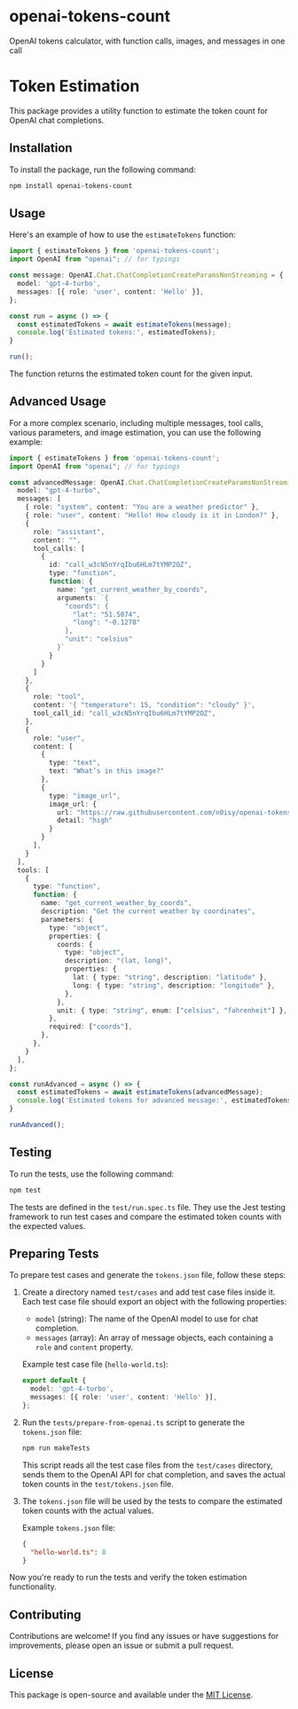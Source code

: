 # openai-tokens-count
OpenAI tokens calculator, with function calls, images, and messages in one call

# Token Estimation

This package provides a utility function to estimate the token count for OpenAI chat completions.

## Installation

To install the package, run the following command:

```bash
npm install openai-tokens-count
```

## Usage

Here's an example of how to use the `estimateTokens` function:

```typescript
import { estimateTokens } from 'openai-tokens-count';
import OpenAI from "openai"; // for typings

const message: OpenAI.Chat.ChatCompletionCreateParamsNonStreaming = {
  model: 'gpt-4-turbo',
  messages: [{ role: 'user', content: 'Hello' }],
};

const run = async () => {
  const estimatedTokens = await estimateTokens(message);
  console.log('Estimated tokens:', estimatedTokens);
}

run();
```

The function returns the estimated token count for the given input.

## Advanced Usage

For a more complex scenario, including multiple messages, tool calls, various parameters, and image estimation, you can use the following example:

```typescript
import { estimateTokens } from 'openai-tokens-count';
import OpenAI from "openai"; // for typings

const advancedMessage: OpenAI.Chat.ChatCompletionCreateParamsNonStreaming = {
  model: "gpt-4-turbo",
  messages: [
    { role: "system", content: "You are a weather predictor" },
    { role: "user", content: "Hello! How cloudy is it in London?" },
    {
      role: "assistant",
      content: "",
      tool_calls: [
        {
          id: "call_w3cN5nYrqIbu6HLm7tYMP2OZ",
          type: "function",
          function: {
            name: "get_current_weather_by_coords",
            arguments: `{
              "coords": {
                "lat": "51.5074",
                "long": "-0.1278"
              },
              "unit": "celsius"
            }`
          }
        }
      ]
    },
    {
      role: "tool",
      content: '{ "temperature": 15, "condition": "cloudy" }',
      tool_call_id: "call_w3cN5nYrqIbu6HLm7tYMP2OZ",
    },
    {
      role: "user",
      content: [
        {
          type: "text",
          text: "What’s in this image?"
        },
        {
          type: "image_url",
          image_url: {
            url: "https://raw.githubusercontent.com/n0isy/openai-tokens-count/master/tests/__fixtures__/1t-512x512.png",
            detail: "high"
          }
        }
      ],
    }
  ],
  tools: [
    {
      type: "function",
      function: {
        name: "get_current_weather_by_coords",
        description: "Get the current weather by coordinates",
        parameters: {
          type: "object",
          properties: {
            coords: {
              type: "object",
              description: "(lat, long)",
              properties: {
                lat: { type: "string", description: "latitude" },
                long: { type: "string", description: "longitude" },
              },
            },
            unit: { type: "string", enum: ["celsius", "fahrenheit"] },
          },
          required: ["coords"],
        },
      },
    }
  ],
};

const runAdvanced = async () => {
  const estimatedTokens = await estimateTokens(advancedMessage);
  console.log('Estimated tokens for advanced message:', estimatedTokens);
}

runAdvanced();
```

## Testing

To run the tests, use the following command:

```bash
npm test
```

The tests are defined in the `test/run.spec.ts` file. They use the Jest testing framework to run test cases and compare the estimated token counts with the expected values.

## Preparing Tests

To prepare test cases and generate the `tokens.json` file, follow these steps:

1. Create a directory named `test/cases` and add test case files inside it. Each test case file should export an object with the following properties:
    - `model` (string): The name of the OpenAI model to use for chat completion.
    - `messages` (array): An array of message objects, each containing a `role` and `content` property.

   Example test case file (`hello-world.ts`):
   ```typescript
   export default {
     model: 'gpt-4-turbo',
     messages: [{ role: 'user', content: 'Hello' }],
   };
   ```

2. Run the `tests/prepare-from-openai.ts` script to generate the `tokens.json` file:

   ```bash
   npm run makeTests
   ```

   This script reads all the test case files from the `test/cases` directory, sends them to the OpenAI API for chat completion, and saves the actual token counts in the `test/tokens.json` file.

3. The `tokens.json` file will be used by the tests to compare the estimated token counts with the actual values.

   Example `tokens.json` file:
   ```json
   {
     "hello-world.ts": 8
   }
   ```

Now you're ready to run the tests and verify the token estimation functionality.

## Contributing

Contributions are welcome! If you find any issues or have suggestions for improvements, please open an issue or submit a pull request.

## License

This package is open-source and available under the [MIT License](LICENSE).
